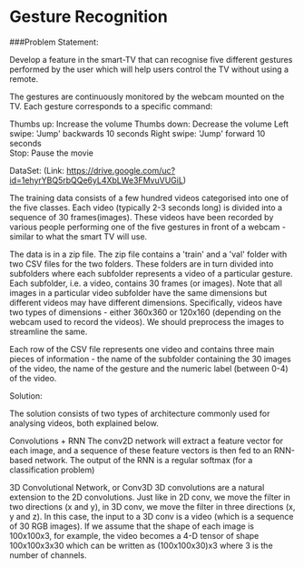 # Gesture Recognition

###Problem Statement:

Develop a feature in the smart-TV that can recognise five different gestures performed by the user which will help users control the TV without using a remote.

The gestures are continuously monitored by the webcam mounted on the TV. Each gesture corresponds to a specific command:

Thumbs up:  Increase the volume
Thumbs down: Decrease the volume
Left swipe: 'Jump' backwards 10 seconds
Right swipe: 'Jump' forward 10 seconds  
Stop: Pause the movie

DataSet: 
(Link: https://drive.google.com/uc?id=1ehyrYBQ5rbQQe6yL4XbLWe3FMvuVUGiL)

The training data consists of a few hundred videos categorised into one of the five classes. Each video (typically 2-3 seconds long) is divided into a sequence of 30 frames(images). These videos have been recorded by various people performing one of the five gestures in front of a webcam - similar to what the smart TV will use. 

The data is in a zip file. The zip file contains a 'train' and a 'val' folder with two CSV files for the two folders. These folders are in turn divided into subfolders where each subfolder represents a video of a particular gesture. Each subfolder, i.e. a video, contains 30 frames (or images). Note that all images in a particular video subfolder have the same dimensions but different videos may have different dimensions. Specifically, videos have two types of dimensions - either 360x360 or 120x160 (depending on the webcam used to record the videos). We should preprocess the images to streamline the same.

Each row of the CSV file represents one video and contains three main pieces of information - the name of the subfolder containing the 30 images of the video, the name of the gesture and the numeric label (between 0-4) of the video.


Solution:

The solution consists of two types of architecture commonly used for analysing videos, both explained below.

Convolutions + RNN
The conv2D network will extract a feature vector for each image, and a sequence of these feature vectors is then fed to an RNN-based network. The output of the RNN is a regular softmax (for a classification problem)

3D Convolutional Network, or Conv3D
3D convolutions are a natural extension to the 2D convolutions. Just like in 2D conv, we move the filter in two directions (x and y), in 3D conv, we move the filter in three directions (x, y and z). In this case, the input to a 3D conv is a video (which is a sequence of 30 RGB images). If we assume that the shape of each image is 100x100x3, for example, the video becomes a 4-D tensor of shape 100x100x3x30 which can be written as (100x100x30)x3 where 3 is the number of channels.



